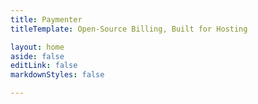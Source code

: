 ```yaml
---
title: Paymenter
titleTemplate: Open-Source Billing, Built for Hosting

layout: home
aside: false
editLink: false
markdownStyles: false

---
```


<script setup>
import API from '../.vitepress/theme/components/Api.vue'
</script>

<API />
